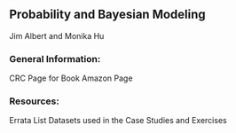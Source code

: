 ## Probability and Bayesian Modeling

Jim Albert and Monika Hu


### General Information:

CRC Page for Book
Amazon Page


### Resources:
Errata List
Datasets used in the Case Studies and Exercises
